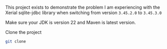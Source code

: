 This project exists to demonstrate the problem I am experiencing with the Xerial sqlite-jdbc library when switching from version `3.45.2.0` to `3.45.3.0`

Make sure your JDK is version 22 and Maven is latest version.

Clone the project

```bash
git clone 
```
